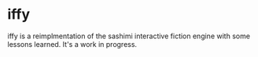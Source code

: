 # iffy
iffy is a reimplmentation of the sashimi interactive fiction engine with some lessons learned. 
It's a work in progress.

